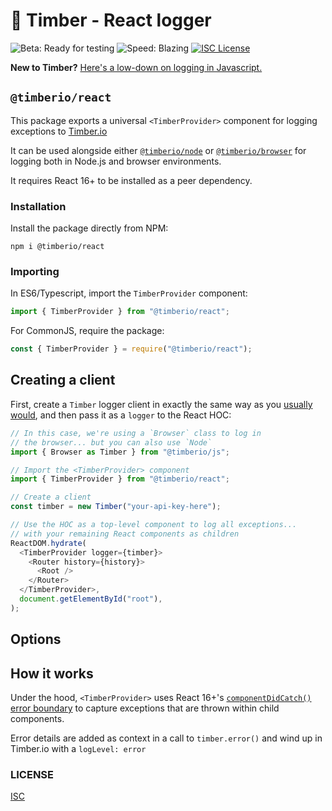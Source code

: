 # 🌲 Timber - React logger

![Beta: Ready for testing](https://img.shields.io/badge/early_release-beta-green.svg)
![Speed: Blazing](https://img.shields.io/badge/speed-blazing%20%F0%9F%94%A5-brightgreen.svg)
[![ISC License](https://img.shields.io/badge/license-ISC-ff69b4.svg)](LICENSE.md)

**New to Timber?** [Here's a low-down on logging in Javascript.](https://github.com/timberio/timber-js)

## `@timberio/react`

This package exports a universal `<TimberProvider>` component for logging exceptions to [Timber.io](https://timber.io)

It can be used alongside either [`@timberio/node`](<(https://github.com/timberio/timber-js/tree/master/packages/node)>) or [`@timberio/browser`](<(https://github.com/timberio/timber-js/tree/master/packages/browser)>) for logging both in Node.js and browser environments.

It requires React 16+ to be installed as a peer dependency.

### Installation

Install the package directly from NPM:

```
npm i @timberio/react
```

### Importing

In ES6/Typescript, import the `TimberProvider` component:

```typescript
import { TimberProvider } from "@timberio/react";
```

For CommonJS, require the package:

```js
const { TimberProvider } = require("@timberio/react");
```

## Creating a client

First, create a `Timber` logger client in exactly the same way as you [usually would](https://github.com/timberio/timber-js/tree/master/packages/js#any-nodejs-environent-including-webpackrollup), and then pass it as a `logger` to the React HOC:

```ts
// In this case, we're using a `Browser` class to log in
// the browser... but you can also use `Node`
import { Browser as Timber } from "@timberio/js";

// Import the <TimberProvider> component
import { TimberProvider } from "@timberio/react";

// Create a client
const timber = new Timber("your-api-key-here");

// Use the HOC as a top-level component to log all exceptions...
// with your remaining React components as children
ReactDOM.hydrate(
  <TimberProvider logger={timber}>
    <Router history={history}>
      <Root />
    </Router>
  </TimberProvider>,
  document.getElementById("root"),
);
```

## Options

## How it works

Under the hood, `<TimberProvider>` uses React 16+'s [`componentDidCatch()` error boundary](https://reactjs.org/docs/error-boundaries.html) to capture exceptions that are thrown within child components.

Error details are added as context in a call to `timber.error()` and wind up in Timber.io with a `logLevel: error`

### LICENSE

[ISC](LICENSE.md)

